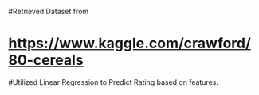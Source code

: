 #Retrieved Dataset from
# https://www.kaggle.com/crawford/80-cereals

#Utilized Linear Regression to  Predict Rating based on features.

